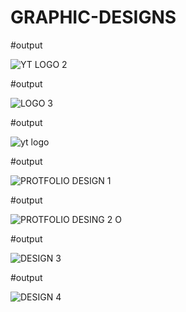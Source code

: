 # GRAPHIC-DESIGNS

#output

![YT LOGO 2](https://github.com/ahmadhussanin/GRAPHIC-DESIGNS/assets/161748672/16c391a3-638f-4e57-9e67-93e524a44e19)

#output

![LOGO 3](https://github.com/ahmadhussanin/GRAPHIC-DESIGNS/assets/161748672/812ab15b-2552-4aed-b25a-be5cf2487627)

#output

![yt logo](https://github.com/ahmadhussanin/GRAPHIC-DESIGNS/assets/161748672/90147adb-4bff-45d7-b7e6-4fdecf2b3fd1)

#output

![PROTFOLIO DESIGN 1](https://github.com/ahmadhussanin/GRAPHIC-DESIGNS/assets/161748672/6aaad0a1-0384-45d2-b9f8-53a91f072b7a)

#output

![PROTFOLIO DESING 2 O](https://github.com/ahmadhussanin/GRAPHIC-DESIGNS/assets/161748672/5e877828-c15c-4333-ab38-513fe7ffdc56)

#output

![DESIGN 3](https://github.com/ahmadhussanin/GRAPHIC-DESIGNS/assets/161748672/c8d13ec6-4891-40b6-a16e-4129722878f6)

#output

![DESIGN 4](https://github.com/ahmadhussanin/GRAPHIC-DESIGNS/assets/161748672/04569e59-e15a-4ace-a8db-517b51e55ef1)

